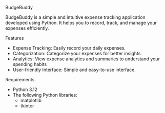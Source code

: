 BudgeBuddy

BudgeBuddy is a simple and intuitive expense tracking application developed using Python. It helps you to record, track, and manage your expenses efficiently.

Features

- Expense Tracking: Easily record your daily expenses.
- Categorization: Categorize your expenses for better insights.
- Analytics: View expense analytics and summaries to understand your spending habits
- User-friendly Interface: Simple and easy-to-use interface.

Requirements

- Python 3.12
- The following Python libraries:
  - matplotlib
  - tkinter
